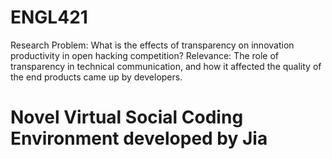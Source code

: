 # ENGL421
Research Problem: What is the effects of transparency on innovation productivity in open hacking competition? 
Relevance: The role of transparency in technical communication, and how it affected the quality of the end products came up by developers. 

# Novel Virtual Social Coding Environment developed by Jia 

